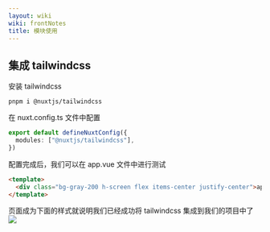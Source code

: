 ```yaml
---
layout: wiki
wiki: frontNotes
title: 模块使用
---
```


## 集成 tailwindcss

安装 tailwindcss

```shell
pnpm i @nuxtjs/tailwindcss
```

在 nuxt.config.ts 文件中配置

```ts nuxt.config.ts
export default defineNuxtConfig({
  modules: ["@nuxtjs/tailwindcss"],
})
```

配置完成后，我们可以在 app.vue 文件中进行测试

```html app.vue
<template>
  <div class="bg-gray-200 h-screen flex items-center justify-center">app.vue</div>
</template>
```

页面成为下面的样式就说明我们已经成功将 tailwindcss 集成到我们的项目中了
![](/assets/wiki/Nuxt/Capture-2022-12-31-230703.png)
